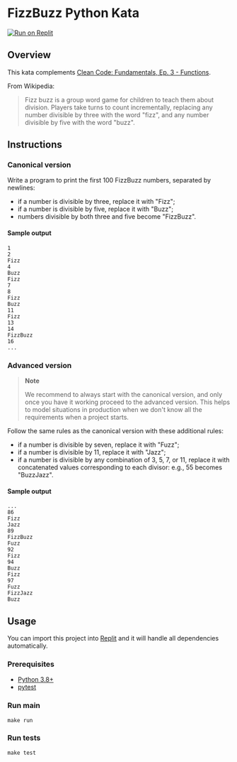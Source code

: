 # FizzBuzz Python Kata

[![Run on Replit](https://replit.com/badge/github/Coding-Cuddles/fizzbuzz-python-kata)](https://replit.com/new/github/Coding-Cuddles/fizzbuzz-python-kata)

## Overview

This kata complements [Clean Code: Fundamentals, Ep. 3 - Functions](https://cleancoders.com/episode/clean-code-episode-3).

From Wikipedia:
> Fizz buzz is a group word game for children to teach them about division.
> Players take turns to count incrementally, replacing any number divisible
> by three with the word "fizz", and any number divisible by five with the
> word "buzz".

## Instructions

### Canonical version

Write a program to print the first 100 FizzBuzz numbers, separated by newlines:
  * if a number is divisible by three, replace it with "Fizz";
  * if a number is divisible by five, replace it with "Buzz";
  * numbers divisible by both three and five become "FizzBuzz".

#### Sample output

```
1
2
Fizz
4
Buzz
Fizz
7
8
Fizz
Buzz
11
Fizz
13
14
FizzBuzz
16
...
```

### Advanced version

> **Note**
>
> We recommend to always start with the canonical version, and only once you
> have it working proceed to the advanced version. This helps to model
> situations in production when we don't know all the requirements when a
> project starts.

Follow the same rules as the canonical version with these additional rules:
  * if a number is divisible by seven, replace it with "Fuzz";
  * if a number is divisible by 11, replace it with "Jazz";
  * if a number is divisible by any combination of 3, 5, 7, or 11, replace it with
    concatenated values corresponding to each divisor: e.g., 55 becomes "BuzzJazz".

#### Sample output

```
...
86
Fizz
Jazz
89
FizzBuzz
Fuzz
92
Fizz
94
Buzz
Fizz
97
Fuzz
FizzJazz
Buzz
```

## Usage

You can import this project into [Replit](https://replit.com) and it will
handle all dependencies automatically.

### Prerequisites

* [Python 3.8+](https://www.python.org/)
* [pytest](https://pytest.org)

### Run main

```console
make run
```

### Run tests

```console
make test
```
